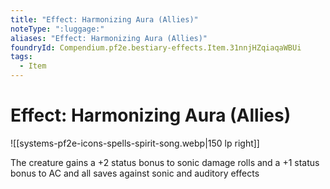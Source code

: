 ```yaml
---
title: "Effect: Harmonizing Aura (Allies)"
noteType: ":luggage:"
aliases: "Effect: Harmonizing Aura (Allies)"
foundryId: Compendium.pf2e.bestiary-effects.Item.31nnjHZqiaqaWBUi
tags:
  - Item
---
```


# Effect: Harmonizing Aura (Allies)
![[systems-pf2e-icons-spells-spirit-song.webp|150 lp right]]

The creature gains a +2 status bonus to sonic damage rolls and a +1 status bonus to AC and all saves against sonic and auditory effects
